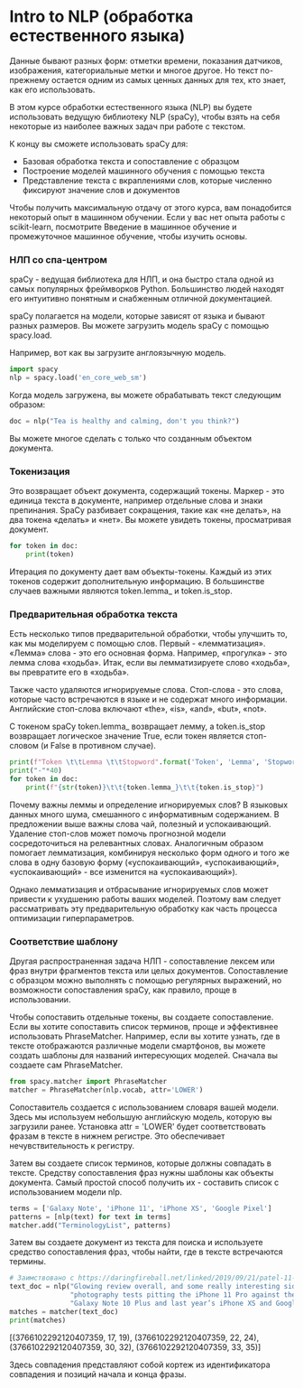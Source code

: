 # Intro to NLP (обработка естественного языка)
Данные бывают разных форм: отметки времени, показания датчиков, изображения, категориальные метки и многое другое. 
Но текст по-прежнему остается одним из самых ценных данных для тех, кто знает, как его использовать. 

В этом курсе обработки естественного языка (NLP) вы будете использовать ведущую библиотеку NLP (spaCy), чтобы взять 
на себя некоторые из наиболее важных задач при работе с текстом. 

К концу вы сможете использовать spaCy для:

- Базовая обработка текста и сопоставление с образцом
- Построение моделей машинного обучения с помощью текста
- Представление текста с вкраплениями слов, которые численно фиксируют значение слов и документов


Чтобы получить максимальную отдачу от этого курса, вам понадобится некоторый опыт в машинном обучении. Если у вас 
нет опыта работы с scikit-learn, посмотрите Введение в машинное обучение и промежуточное машинное обучение, чтобы 
изучить основы.  

### НЛП со спа-центром
spaCy - ведущая библиотека для НЛП, и она быстро стала одной из самых популярных фреймворков Python. Большинство 
людей находят его интуитивно понятным и снабженным отличной документацией. 

spaCy полагается на модели, которые зависят от языка и бывают разных размеров. Вы можете загрузить модель spaCy с 
помощью spacy.load. 

Например, вот как вы загрузите англоязычную модель.

```python
import spacy
nlp = spacy.load('en_core_web_sm')
```
Когда модель загружена, вы можете обрабатывать текст следующим образом:
```python
doc = nlp("Tea is healthy and calming, don't you think?")
```
Вы можете многое сделать с только что созданным объектом документа.

### Токенизация
Это возвращает объект документа, содержащий токены. Маркер - это единица текста в документе, например отдельные 
слова и знаки препинания. SpaCy разбивает сокращения, такие как «не делать», на два токена «делать» и «нет». Вы можете 
увидеть токены, просматривая документ.
```python
for token in doc:
    print(token)
```
Итерация по документу дает вам объекты-токены. Каждый из этих токенов содержит дополнительную информацию. В 
большинстве случаев важными являются token.lemma_ и token.is_stop. 

### Предварительная обработка текста
Есть несколько типов предварительной обработки, чтобы улучшить то, как мы моделируем с помощью слов. Первый - 
«лемматизация». «Лемма» слова - это его основная форма. Например, «прогулка» - это лемма слова «ходьба». Итак, если 
вы лемматизируете слово «ходьба», вы превратите его в «ходьба».  

Также часто удаляются игнорируемые слова. Стоп-слова - это слова, которые часто встречаются в языке и не содержат 
много информации. Английские стоп-слова включают «the», «is», «and», «but», «not». 

С токеном spaCy token.lemma_ возвращает лемму, а token.is_stop возвращает логическое значение True, если токен 
является стоп-словом (и False в противном случае). 

```python
print(f"Token \t\tLemma \t\tStopword".format('Token', 'Lemma', 'Stopword'))
print("-"*40)
for token in doc:
    print(f"{str(token)}\t\t{token.lemma_}\t\t{token.is_stop}")
```
Почему важны леммы и определение игнорируемых слов? В языковых данных много шума, смешанного с информативным 
содержанием. В предложении выше важны слова чай, полезный и успокаивающий. Удаление стоп-слов может помочь 
прогнозной модели сосредоточиться на релевантных словах. Аналогичным образом помогает лемматизация, комбинируя 
несколько форм одного и того же слова в одну базовую форму («успокаивающий», «успокаивающий», «успокаивающий» - все 
изменится на «успокаивающий»).    

Однако лемматизация и отбрасывание игнорируемых слов может привести к ухудшению работы ваших моделей. Поэтому вам 
следует рассматривать эту предварительную обработку как часть процесса оптимизации гиперпараметров. 

### Соответствие шаблону
Другая распространенная задача НЛП - сопоставление лексем или фраз внутри фрагментов текста или целых документов. 
Сопоставление с образцом можно выполнять с помощью регулярных выражений, но возможности сопоставления spaCy, как 
правило, проще в использовании.  

Чтобы сопоставить отдельные токены, вы создаете сопоставление. Если вы хотите сопоставить список терминов, проще и 
эффективнее использовать PhraseMatcher. Например, если вы хотите узнать, где в тексте отображаются различные модели 
смартфонов, вы можете создать шаблоны для названий интересующих моделей. Сначала вы создаете сам PhraseMatcher.  

```python
from spacy.matcher import PhraseMatcher
matcher = PhraseMatcher(nlp.vocab, attr='LOWER')
```
Сопоставитель создается с использованием словаря вашей модели. Здесь мы используем небольшую английскую модель, 
которую вы загрузили ранее. Установка attr = 'LOWER' будет соответствовать фразам в тексте в нижнем регистре. Это 
обеспечивает нечувствительность к регистру.  

Затем вы создаете список терминов, которые должны совпадать в тексте. Средству сопоставления фраз нужны шаблоны как 
объекты документа. Самый простой способ получить их - составить список с использованием модели nlp. 

```python
terms = ['Galaxy Note', 'iPhone 11', 'iPhone XS', 'Google Pixel']
patterns = [nlp(text) for text in terms]
matcher.add("TerminologyList", patterns)
```
Затем вы создаете документ из текста для поиска и используете средство сопоставления фраз, чтобы найти, где в тексте 
встречаются термины. 
```python
# Заимствовано с https://daringfireball.net/linked/2019/09/21/patel-11-pro
text_doc = nlp("Glowing review overall, and some really interesting side-by-side "
               "photography tests pitting the iPhone 11 Pro against the "
               "Galaxy Note 10 Plus and last year’s iPhone XS and Google Pixel 3.") 
matches = matcher(text_doc)
print(matches)
```
[(3766102292120407359, 17, 19), (3766102292120407359, 22, 24), (3766102292120407359, 30, 32), (3766102292120407359, 33, 35)]



Здесь совпадения представляют собой кортеж из идентификатора совпадения и позиций начала и конца фразы.

